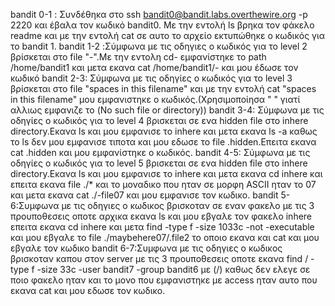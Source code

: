 bandit 0-1 : Συνδέθηκα στο ssh bandit0@bandit.labs.overthewire.org -p 2220 και έβαλα τον κωδικό bandit0. Με την εντολή ls βρηκα τον φάκελο readme και με την εντολή cat σε αυτο το αρχείο εκτυπώθηκε ο κωδικός για το bandit 1.
bandit 1-2 :Σύμφωνα με τις οδηγιες ο κωδικός για το level 2  βρίσκεται στο file "-".Με την εντολη cd- εμφανίστηκε το path /home/bandit1 και μετα εκανα cat /home/bandit1/- και μου έδωσε τον κωδικό
bandit 2-3: Σύμφωνα με τις οδηγίες ο κωδικός για το level 3 βρίσκεται στο file "spaces in this filename" και με την εντολή cat "spaces in this filename" μου εμφανιστηκε ο κωδικός.(Χρησιμοποίησα " " γιατί αλλιως εμφανιζε το (No such file or directory))
bandit 3-4: Σύμφωνα με τις οδηγίες ο κωδικός για το level 4 βρισκεται σε ενα hidden file στο inhere directory.Εκανα ls και μου εμφανισε το inhere και μετα εκανα ls -a καθως το ls δεν μου εμφανισε τιποτα και μου εδωσε το file .hidden.Επειτα εκανα cat .hidden και μου εμφανίστηκε ο κωδικός.
bandit 4-5: Σύμφωνα με τις οδηγίες ο κωδικός για το level 5 βρισκεται σε ενα hidden file στο inhere directory.Εκανα ls  και μου εμφανισε το inhere και μετα εκανα cd inhere και επειτα εκανα file ./* και το μοναδικο που ηταν σε μορφη ASCII ηταν το 07 και μετα εκανα cat ./-file07 και μου εμφανισε τον κωδικο.
bandit 5-6:Συμφωνα με τις οδηγιες ο κωδικος βρισκοταν σε εναν φακελο με τις 3 προυποθεσεις οποτε αρχικα εκανα ls και μου εβγαλε τον φακελο inhere επειτα εκανα cd inhere και μετα find -type f -size 1033c -not -executable και μου εβγαλε το file ./maybehere07/.file2 το οποιο εκανα και cat και μου εβγαλε τον κωδικο
bandit 6-7:Συμφωνα με τις οδηγιες ο κωδικος βρισκοταν καπου στον server με τις 3 προυποθεσεις οποτε εκανα find / -type f -size 33c -user bandit7 -group bandit6 με (/) καθως δεν ελεγε σε ποιο φακελο ηταν και το μονο που εμφανιστηκε με access ηταν αυτο που εκανα cat και μου εδωσε τον κωδικο.

